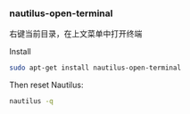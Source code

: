 ### nautilus-open-terminal 
右键当前目录，在上文菜单中打开终端

Install
```bash
sudo apt-get install nautilus-open-terminal
```

Then reset Nautilus:
```bash
nautilus -q
```

